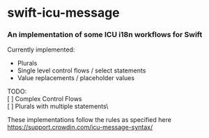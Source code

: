 # swift-icu-message

### An implementation of some ICU i18n workflows for Swift

Currently implemented: 
- Plurals
- Single level control flows / select statements
- Value replacements / placeholder values

TODO: \
[ ] Complex Control Flows\
[ ] Plurals with multiple statements\


These implementations follow the rules as specified here 
https://support.crowdin.com/icu-message-syntax/

